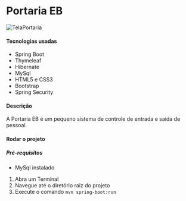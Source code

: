# Portaria EB

![TelaPortaria](https://user-images.githubusercontent.com/18484165/115627191-f315f100-a2d4-11eb-8a87-71b57b6a85dc.png)

#### Tecnologias usadas

- Spring Boot
- Thymeleaf
- Hibernate
- MySql
- HTML5 e CSS3
- Bootstrap
- Spring Security

#### Descrição

A Portaria EB é um pequeno sistema de controle de entrada e saida de pessoal.

#### Rodar o projeto

##### Pré-requisitos
- MySql instalado

1. Abra um Terminal
2. Navegue até o diretório raiz do projeto
3. Execute o comando ``mvn spring-boot:run``
